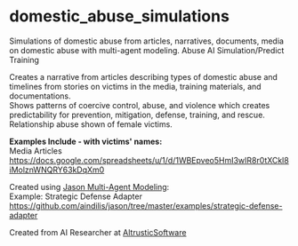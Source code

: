 # domestic_abuse_simulations
Simulations of domestic abuse from articles, narratives, documents, media on domestic abuse with multi-agent modeling. Abuse AI Simulation/Predict Training

Creates a narrative from articles describing types of domestic abuse and timelines from stories on victims in the media, training materials, and documentations.
<br>Shows patterns of coercive control, abuse, and violence which creates predictability for prevention, mitigation, defense, training, and rescue. 
<br>Relationship abuse shown of female victims.

<b>Examples Include - with victims' names:</b><br> 
Media Articles
<br>https://docs.google.com/spreadsheets/u/1/d/1WBEpveo5HmI3wIR8r0tXCkl8iMolznWNQRY63kDqXm0

Created using <a href="https://github.com/aindilis/jason">Jason Multi-Agent Modeling</a>:
<br>Example: Strategic Defense Adapter https://github.com/aindilis/jason/tree/master/examples/strategic-defense-adapter

Created from AI Researcher at <a href="https://altruisticsoftware.org/">AltrusticSoftware</a>
